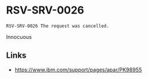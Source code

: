 # RSV-SRV-0026

`RSV-SRV-0026 The request was cancelled.`

Innocuous

## Links

- https://www.ibm.com/support/pages/apar/PK98955
